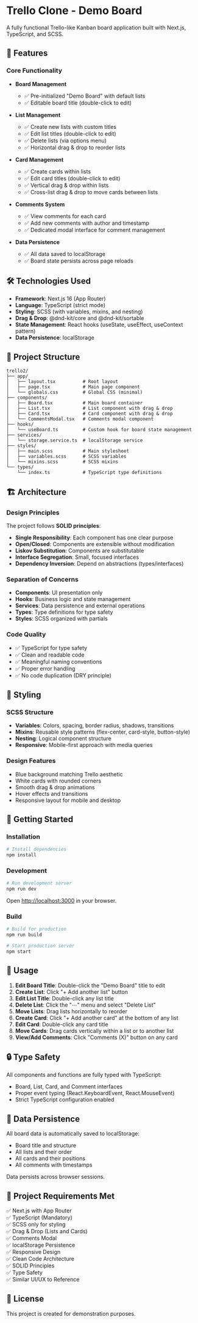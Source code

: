 # Trello Clone - Demo Board

A fully functional Trello-like Kanban board application built with Next.js, TypeScript, and SCSS.

## 🎯 Features

### Core Functionality

- **Board Management**
  - ✅ Pre-initialized "Demo Board" with default lists
  - ✅ Editable board title (double-click to edit)

- **List Management**
  - ✅ Create new lists with custom titles
  - ✅ Edit list titles (double-click to edit)
  - ✅ Delete lists (via options menu)
  - ✅ Horizontal drag & drop to reorder lists

- **Card Management**
  - ✅ Create cards within lists
  - ✅ Edit card titles (double-click to edit)
  - ✅ Vertical drag & drop within lists
  - ✅ Cross-list drag & drop to move cards between lists

- **Comments System**
  - ✅ View comments for each card
  - ✅ Add new comments with author and timestamp
  - ✅ Dedicated modal interface for comment management

- **Data Persistence**
  - ✅ All data saved to localStorage
  - ✅ Board state persists across page reloads

## 🛠️ Technologies Used

- **Framework**: Next.js 16 (App Router)
- **Language**: TypeScript (strict mode)
- **Styling**: SCSS (with variables, mixins, and nesting)
- **Drag & Drop**: @dnd-kit/core and @dnd-kit/sortable
- **State Management**: React hooks (useState, useEffect, useContext pattern)
- **Data Persistence**: localStorage

## 📁 Project Structure

```
trello2/
├── app/
│   ├── layout.tsx          # Root layout
│   ├── page.tsx            # Main page component
│   └── globals.css         # Global CSS (minimal)
├── components/
│   ├── Board.tsx           # Main board container
│   ├── List.tsx            # List component with drag & drop
│   ├── Card.tsx            # Card component with drag & drop
│   └── CommentsModal.tsx   # Comments modal component
├── hooks/
│   └── useBoard.ts         # Custom hook for board state management
├── services/
│   └── storage.service.ts  # localStorage service
├── styles/
│   ├── main.scss           # Main stylesheet
│   ├── variables.scss      # SCSS variables
│   └── mixins.scss         # SCSS mixins
└── types/
    └── index.ts            # TypeScript type definitions
```

## 🏗️ Architecture

### Design Principles

The project follows **SOLID principles**:

- **Single Responsibility**: Each component has one clear purpose
- **Open/Closed**: Components are extensible without modification
- **Liskov Substitution**: Components are substitutable
- **Interface Segregation**: Small, focused interfaces
- **Dependency Inversion**: Depend on abstractions (types/interfaces)

### Separation of Concerns

- **Components**: UI presentation only
- **Hooks**: Business logic and state management
- **Services**: Data persistence and external operations
- **Types**: Type definitions for type safety
- **Styles**: SCSS organized with partials

### Code Quality

- ✅ TypeScript for type safety
- ✅ Clean and readable code
- ✅ Meaningful naming conventions
- ✅ Proper error handling
- ✅ No code duplication (DRY principle)

## 🎨 Styling

### SCSS Structure

- **Variables**: Colors, spacing, border radius, shadows, transitions
- **Mixins**: Reusable style patterns (flex-center, card-style, button-style)
- **Nesting**: Logical component structure
- **Responsive**: Mobile-first approach with media queries

### Design Features

- Blue background matching Trello aesthetic
- White cards with rounded corners
- Smooth drag & drop animations
- Hover effects and transitions
- Responsive layout for mobile and desktop

## 🚀 Getting Started

### Installation

```bash
# Install dependencies
npm install
```

### Development

```bash
# Run development server
npm run dev
```

Open [http://localhost:3000](http://localhost:3000) in your browser.

### Build

```bash
# Build for production
npm run build

# Start production server
npm start
```

## 📝 Usage

1. **Edit Board Title**: Double-click the "Demo Board" title to edit
2. **Create List**: Click "+ Add another list" button
3. **Edit List Title**: Double-click any list title
4. **Delete List**: Click the "⋯" menu and select "Delete List"
5. **Move Lists**: Drag lists horizontally to reorder
6. **Create Card**: Click "+ Add another card" at the bottom of any list
7. **Edit Card**: Double-click any card title
8. **Move Cards**: Drag cards vertically within a list or to another list
9. **View/Add Comments**: Click "Comments (X)" button on any card

## 🔒 Type Safety

All components and functions are fully typed with TypeScript:
- Board, List, Card, and Comment interfaces
- Proper event typing (React.KeyboardEvent, React.MouseEvent)
- Strict TypeScript configuration enabled

## 💾 Data Persistence

All board data is automatically saved to localStorage:
- Board title and structure
- All lists and their order
- All cards and their positions
- All comments with timestamps

Data persists across browser sessions.

## 🎯 Project Requirements Met

✅ Next.js with App Router  
✅ TypeScript (Mandatory)  
✅ SCSS only for styling  
✅ Drag & Drop (Lists and Cards)  
✅ Comments Modal  
✅ localStorage Persistence  
✅ Responsive Design  
✅ Clean Code Architecture  
✅ SOLID Principles  
✅ Type Safety  
✅ Similar UI/UX to Reference  

## 📄 License

This project is created for demonstration purposes.
